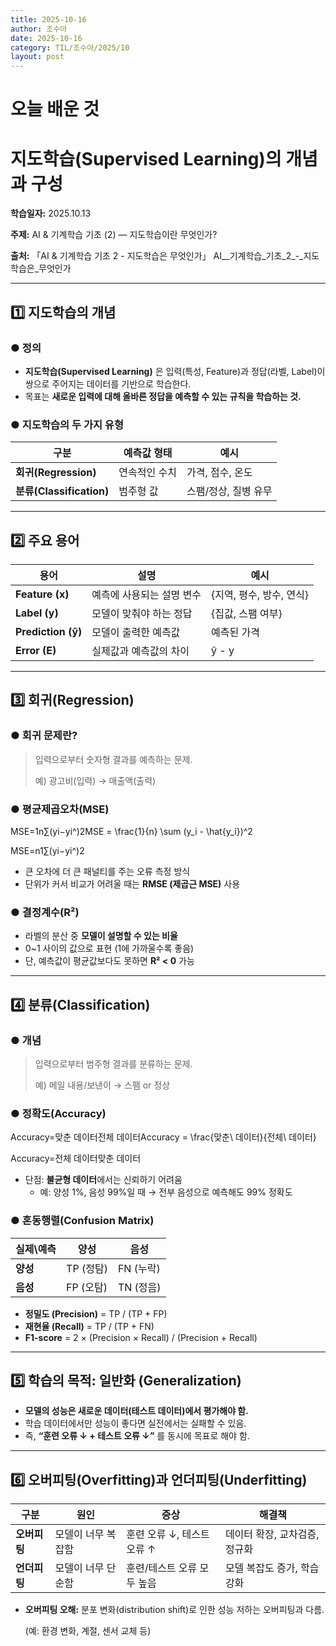 ```yaml
---
title: 2025-10-16
author: 조수아
date: 2025-10-16
category: TIL/조수아/2025/10
layout: post
---
```


# 오늘 배운 것

# 지도학습(Supervised Learning)의 개념과 구성

**학습일자:** 2025.10.13

**주제:** AI & 기계학습 기초 (2) — 지도학습이란 무엇인가?

**출처:** 「AI & 기계학습 기초 2 - 지도학습은 무엇인가」
AI__기계학습_기초_2_-_지도학습은_무엇인가

---

## 1️⃣ 지도학습의 개념

### ● 정의

- **지도학습(Supervised Learning)** 은 입력(특성, Feature)과 정답(라벨, Label)이 쌍으로 주어지는 데이터를 기반으로 학습한다.
- 목표는 **새로운 입력에 대해 올바른 정답을 예측할 수 있는 규칙을 학습하는 것.**

### ● 지도학습의 두 가지 유형

| 구분 | 예측값 형태 | 예시 |
| --- | --- | --- |
| **회귀(Regression)** | 연속적인 수치 | 가격, 점수, 온도 |
| **분류(Classification)** | 범주형 값 | 스팸/정상, 질병 유무 |

---

## 2️⃣ 주요 용어

| 용어 | 설명 | 예시 |
| --- | --- | --- |
| **Feature (x)** | 예측에 사용되는 설명 변수 | {지역, 평수, 방수, 연식} |
| **Label (y)** | 모델이 맞춰야 하는 정답 | {집값, 스팸 여부} |
| **Prediction (ŷ)** | 모델이 출력한 예측값 | 예측된 가격 |
| **Error (E)** | 실제값과 예측값의 차이 | ŷ - y |

---

## 3️⃣ 회귀(Regression)

### ● 회귀 문제란?

> 입력으로부터 숫자형 결과를 예측하는 문제.
> 
> 
> 예) 광고비(입력) → 매출액(출력)
> 

### ● 평균제곱오차(MSE)

MSE=1n∑(yi−yi^)2MSE = \frac{1}{n} \sum (y_i - \hat{y_i})^2

MSE=n1∑(yi−yi^)2

- 큰 오차에 더 큰 패널티를 주는 오류 측정 방식
- 단위가 커서 비교가 어려울 때는 **RMSE (제곱근 MSE)** 사용

### ● 결정계수(R²)

- 라벨의 분산 중 **모델이 설명할 수 있는 비율**
- 0~1 사이의 값으로 표현 (1에 가까울수록 좋음)
- 단, 예측값이 평균값보다도 못하면 **R² < 0** 가능

---

## 4️⃣ 분류(Classification)

### ● 개념

> 입력으로부터 범주형 결과를 분류하는 문제.
> 
> 
> 예) 메일 내용/보낸이 → 스팸 or 정상
> 

### ● 정확도(Accuracy)

Accuracy=맞춘 데이터전체 데이터Accuracy = \frac{맞춘\ 데이터}{전체\ 데이터}

Accuracy=전체 데이터맞춘 데이터

- 단점: **불균형 데이터**에서는 신뢰하기 어려움
    - 예: 양성 1%, 음성 99%일 때 → 전부 음성으로 예측해도 99% 정확도

### ● 혼동행렬(Confusion Matrix)

| 실제\예측 | 양성 | 음성 |
| --- | --- | --- |
| **양성** | TP (정탐) | FN (누락) |
| **음성** | FP (오탐) | TN (정음) |
- **정밀도 (Precision)** = TP / (TP + FP)
- **재현율 (Recall)** = TP / (TP + FN)
- **F1-score** = 2 × (Precision × Recall) / (Precision + Recall)

---

## 5️⃣ 학습의 목적: 일반화 (Generalization)

- **모델의 성능은 새로운 데이터(테스트 데이터)에서 평가해야 함.**
- 학습 데이터에서만 성능이 좋다면 실전에서는 실패할 수 있음.
- 즉, **“훈련 오류 ↓ + 테스트 오류 ↓”** 를 동시에 목표로 해야 함.

---

## 6️⃣ 오버피팅(Overfitting)과 언더피팅(Underfitting)

| 구분 | 원인 | 증상 | 해결책 |
| --- | --- | --- | --- |
| **오버피팅** | 모델이 너무 복잡함 | 훈련 오류 ↓, 테스트 오류 ↑ | 데이터 확장, 교차검증, 정규화 |
| **언더피팅** | 모델이 너무 단순함 | 훈련/테스트 오류 모두 높음 | 모델 복잡도 증가, 학습 강화 |
- **오버피팅 오해:** 분포 변화(distribution shift)로 인한 성능 저하는 오버피팅과 다름.
    
    (예: 환경 변화, 계절, 센서 교체 등)